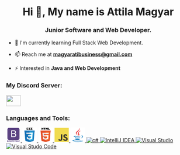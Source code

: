 <h1 align="center">Hi 👋, My name is Attila Magyar</h1>
<h3 align="center">Junior Software and Web Developer.</h3>

- 🌱 I'm currently learning Full Stack Web Development.

- 📫 Reach me at **magyaratibusiness@gmail.com**

- ⚡ Interested in **Java and Web Development**

<h3 align="left">My Discord Server:</h3>
<p align="left">
<a href="https://discord.gg/5fkq64ESmW" target="blank"><img align="center" src="https://cdn.jsdelivr.net/npm/simple-icons@3.0.1/icons/discord.svg" height="30" width="40" /></a>
</p>

<h3 align="left">Languages and Tools:</h3>
<p align="left"><a href="https://getbootstrap.com" target="_blank"> <img src="https://raw.githubusercontent.com/devicons/devicon/master/icons/bootstrap/bootstrap-plain-wordmark.svg" alt="bootstrap" width="40" height="40"/> </a> <a href="https://www.w3schools.com/css/" target="_blank"> <img src="https://raw.githubusercontent.com/devicons/devicon/master/icons/css3/css3-original-wordmark.svg" alt="css3" width="40" height="40"/> </a><a href="https://www.w3.org/html/" target="_blank"> <img src="https://raw.githubusercontent.com/devicons/devicon/master/icons/html5/html5-original-wordmark.svg" alt="html5" width="40" height="40"/> </a> <a href="https://developer.mozilla.org/en-US/docs/Web/JavaScript" target="_blank"> <img src="https://raw.githubusercontent.com/devicons/devicon/master/icons/javascript/javascript-original.svg" alt="javascript" width="40" height="40"/> </a><a href="https://www.java.com" target="_blank"> <img src="https://raw.githubusercontent.com/devicons/devicon/master/icons/java/java-original.svg" alt="java" width="40" height="40"/> </a><a href="https://docs.microsoft.com/en-us/dotnet/csharp/" target="_blank"> <img src="https://static.cdnlogo.com/logos/c/27/c.svg" alt="c#" width="40 height="40"/> </a> <a href="https://www.jetbrains.com/idea/" target="_blank"> <img src="https://resources.jetbrains.com/storage/products/intellij-idea/img/meta/intellij-idea_logo_300x300.png" alt="IntelliJ IDEA" width="40" height="40"/> </a>
<a href="https://visualstudio.microsoft.com/" target="_blank"> <img src="https://upload.wikimedia.org/wikipedia/commons/thumb/c/cd/Visual_Studio_2017_Logo.svg/1200px-Visual_Studio_2017_Logo.svg.png" alt="Visual Studio" width="40" height="40"/> </a> <a href="https://code.visualstudio.com/" target="_blank"> <img src="https://cdn.thenewstack.io/media/2021/10/4f0ac3e0-visual_studio_code.png" alt="Visual Studo Code" width="40" height="40"/> </a>

  
  
  
  
  
